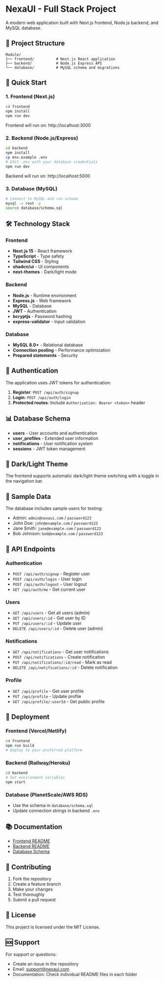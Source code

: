 # NexaUI - Full Stack Project

A modern web application built with Next.js frontend, Node.js backend, and MySQL database.

## 📁 Project Structure

```
Module/
├── frontend/          # Next.js React application
├── backend/           # Node.js Express API
└── database/          # MySQL schema and migrations
```

## 🚀 Quick Start

### 1. Frontend (Next.js)
```bash
cd frontend
npm install
npm run dev
```
Frontend will run on: http://localhost:3000

### 2. Backend (Node.js/Express)
```bash
cd backend
npm install
cp env.example .env
# Edit .env with your database credentials
npm run dev
```
Backend will run on: http://localhost:5000

### 3. Database (MySQL)
```bash
# Connect to MySQL and run schema
mysql -u root -p
source database/schema.sql
```

## 🛠️ Technology Stack

### Frontend
- **Next.js 15** - React framework
- **TypeScript** - Type safety
- **Tailwind CSS** - Styling
- **shadcn/ui** - UI components
- **next-themes** - Dark/light mode

### Backend
- **Node.js** - Runtime environment
- **Express.js** - Web framework
- **MySQL** - Database
- **JWT** - Authentication
- **bcryptjs** - Password hashing
- **express-validator** - Input validation

### Database
- **MySQL 8.0+** - Relational database
- **Connection pooling** - Performance optimization
- **Prepared statements** - Security

## 🔐 Authentication

The application uses JWT tokens for authentication:

1. **Register**: `POST /api/auth/signup`
2. **Login**: `POST /api/auth/login`
3. **Protected routes**: Include `Authorization: Bearer <token>` header

## 📊 Database Schema

- **users** - User accounts and authentication
- **user_profiles** - Extended user information
- **notifications** - User notification system
- **sessions** - JWT token management

## 🌙 Dark/Light Theme

The frontend supports automatic dark/light theme switching with a toggle in the navigation bar.

## 📝 Sample Data

The database includes sample users for testing:
- Admin: `admin@nexaui.com` / `password123`
- John Doe: `john@example.com` / `password123`
- Jane Smith: `jane@example.com` / `password123`
- Bob Johnson: `bob@example.com` / `password123`

## 🔌 API Endpoints

### Authentication
- `POST /api/auth/signup` - Register user
- `POST /api/auth/login` - User login
- `POST /api/auth/logout` - User logout
- `GET /api/auth/me` - Get current user

### Users
- `GET /api/users` - Get all users (admin)
- `GET /api/users/:id` - Get user by ID
- `PUT /api/users/:id` - Update user
- `DELETE /api/users/:id` - Delete user (admin)

### Notifications
- `GET /api/notifications` - Get user notifications
- `POST /api/notifications` - Create notification
- `PUT /api/notifications/:id/read` - Mark as read
- `DELETE /api/notifications/:id` - Delete notification

### Profile
- `GET /api/profile` - Get user profile
- `PUT /api/profile` - Update profile
- `GET /api/profile/:userId` - Get public profile

## 🚀 Deployment

### Frontend (Vercel/Netlify)
```bash
cd frontend
npm run build
# Deploy to your preferred platform
```

### Backend (Railway/Heroku)
```bash
cd backend
# Set environment variables
npm start
```

### Database (PlanetScale/AWS RDS)
- Use the schema in `database/schema.sql`
- Update connection strings in backend `.env`

## 📚 Documentation

- [Frontend README](frontend/README.md)
- [Backend README](backend/README.md)
- [Database Schema](database/schema.sql)

## 🤝 Contributing

1. Fork the repository
2. Create a feature branch
3. Make your changes
4. Test thoroughly
5. Submit a pull request

## 📄 License

This project is licensed under the MIT License.

## 🆘 Support

For support or questions:
- Create an issue in the repository
- Email: support@nexaui.com
- Documentation: Check individual README files in each folder 